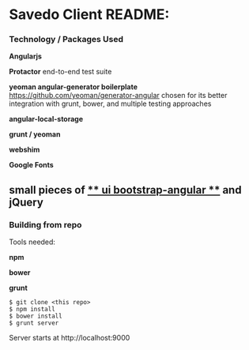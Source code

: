 
Savedo Client README:
===

### Technology / Packages Used


**Angularjs**

**Protactor** end-to-end test suite

**yeoman angular-generator boilerplate** https://github.com/yeoman/generator-angular chosen for its better integration with grunt, bower, and multiple testing approaches

**angular-local-storage** 

**grunt / yeoman**

**webshim**

**Google Fonts**

small pieces of [** ui bootstrap-angular **](angular-ui.github.io/bootstrap) and **jQuery**
----
### Building from repo

Tools needed:

**npm**

**bower**

**grunt**
 

    $ git clone <this repo>
    $ npm install
    $ bower install
    $ grunt server
    
 Server starts at http://localhost:9000
    
